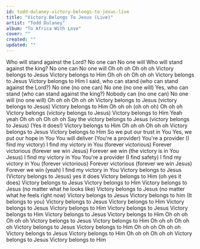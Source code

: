 ```yaml
---
id: todd-dulaney-victory-belongs-to-jesus-live
title: "Victory Belongs To Jesus (Live)"
artist: "Todd Dulaney"
album: "To Africa With Love"
cover: ""
created: ""
updated: ""
---
```


Who will stand against the Lord?
No one can
No one will
Who will stand against the king?
No one can
No one will
Oh oh oh
Oh oh oh
Victory belongs to Jesus
Victory belongs to Him
Oh oh oh
Oh oh oh
Victory belongs to Jesus
Victory belongs to Him
I said, who can stand (who can stand against the Lord?)
No one (no one can)
No one (no one will)
Yes, who can stand (who can stand against the king?)
Nobody can (no one can)
No one will (no one will)
Oh oh oh
Oh oh oh
Victory belongs to Jesus (victory belongs to Jesus)
Victory belongs to Him
Oh oh oh (oh oh oh)
Oh oh oh
Victory belongs (victory belongs to Jesus)
Victory belongs to Him
Yeah yeah
Oh oh oh
Oh oh oh
Say the victory belongs to Jesus (victory belongs to Jesus)
(Yes it does!) Victory belongs to Him
Oh oh oh
Oh oh oh
Victory belongs to Jesus
Victory belongs to Him
So we put our trust in You
Yes, we put our hope in You
You will deliver (You're a provider)
You're a provider (I find my victory)
I find my victory in You (forever victorious)
Forever victorious (forever we win Jesus)
Forever we win (the victory is in You Jesus)
I find my victory in You
You're a provider (I find safety)
I find my victory in You (forever victorious)
Forever victorious (forever we win Jesus)
Forever we win (yeah)
I find my victory in You
Victory belongs to Jesus (Victory belongs to Jesus) yes it does
Victory belongs to Him (oh yes it does)
Victory belongs to Jesus
Victory belongs to Him
Victory belongs to Jesus (no matter what he looks like)
Victory belongs to Jesus (no matter what he feels right now)
Victory belongs to Jesus
Victory belongs to him
(It belongs to you)
Victory belongs to Jesus
Victory belongs to Him
Victory belongs to Jesus
Victory belongs to Him
Victory belongs to Jesus
Victory belongs to Him
Victory belongs to Jesus
Victory belongs to Him
Oh oh oh
Oh oh oh
Victory belongs to Jesus
Victory belongs to Him
Oh oh oh
Oh oh oh
Victory belongs to Jesus
Victory belongs to Him
Oh oh oh
Oh oh oh
Victory belongs to Jesus
Victory belongs to Him
Oh oh oh
Oh oh oh
Victory belongs to Jesus
Victory belongs to Him